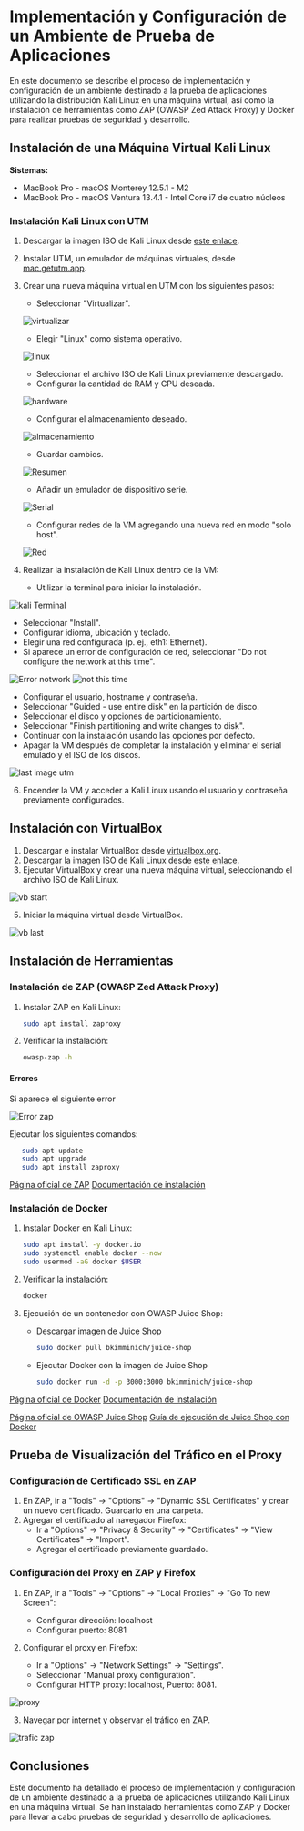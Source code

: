 # Implementación y Configuración de un Ambiente de Prueba de Aplicaciones

En este documento se describe el proceso de implementación y configuración de un ambiente destinado a la prueba de aplicaciones utilizando la distribución Kali Linux en una máquina virtual, así como la instalación de herramientas como ZAP (OWASP Zed Attack Proxy) y Docker para realizar pruebas de seguridad y desarrollo.

## Instalación de una Máquina Virtual Kali Linux

**Sistemas:**
- MacBook Pro - macOS Monterey 12.5.1 - M2
- MacBook Pro - macOS Ventura 13.4.1 - Intel Core i7 de cuatro núcleos

### Instalación Kali Linux con UTM

1. Descargar la imagen ISO de Kali Linux desde [este enlace](https://www.kali.org/get-kali/#kali-platforms).
2. Instalar UTM, un emulador de máquinas virtuales, desde [mac.getutm.app](https://mac.getutm.app/).
3. Crear una nueva máquina virtual en UTM con los siguientes pasos:
   - Seleccionar "Virtualizar".

   ![virtualizar](https://github.com/joaquinpereyra/Desarrollo-Seguro/assets/42189479/a452a573-1ad8-4b14-851e-dc53cc502227)

   - Elegir "Linux" como sistema operativo.

   ![linux](https://github.com/joaquinpereyra/Desarrollo-Seguro/assets/42189479/6243754a-8379-42d8-9e5b-c1a021c1980a)
   
   - Seleccionar el archivo ISO de Kali Linux previamente descargado.
   - Configurar la cantidad de RAM y CPU deseada.
     
   ![hardware](https://github.com/joaquinpereyra/Desarrollo-Seguro/assets/42189479/c1138a21-0202-47b3-8535-21223b761723)
   
   - Configurar el almacenamiento deseado.
   
   ![almacenamiento](https://github.com/joaquinpereyra/Desarrollo-Seguro/assets/42189479/818c76e9-ab6e-4ac4-8773-38e27454442b)
   
   - Guardar cambios.
   
   ![Resumen](https://github.com/joaquinpereyra/Desarrollo-Seguro/assets/42189479/2b636d88-beb3-40c0-85a7-27ccc077bf91)
   
   - Añadir un emulador de dispositivo serie.
   
   ![Serial](https://github.com/joaquinpereyra/Desarrollo-Seguro/assets/42189479/176b0073-df2e-4c62-943c-371c730facc3)
   
   - Configurar redes de la VM agregando una nueva red en modo "solo host".
   
   ![Red](https://github.com/joaquinpereyra/Desarrollo-Seguro/assets/42189479/5d230748-01d0-43f2-9881-22944b63477d)


5. Realizar la instalación de Kali Linux dentro de la VM:
   - Utilizar la terminal para iniciar la instalación.
   
  ![kali Terminal](https://github.com/joaquinpereyra/Desarrollo-Seguro/assets/42189479/67add05e-6e38-415c-a989-4043c68a4587)
  
   - Seleccionar "Install".
   - Configurar idioma, ubicación y teclado.
   - Elegir una red configurada (p. ej., eth1: Ethernet).
   - Si aparece un error de configuración de red, seleccionar "Do not configure the network at this time".

   ![Error notwork](https://github.com/joaquinpereyra/Desarrollo-Seguro/assets/42189479/660eff6b-764f-4743-91cc-4a1fc2e88efe)
   ![not this time](https://github.com/joaquinpereyra/Desarrollo-Seguro/assets/42189479/5fd5c2c5-86ea-44de-80df-73595d9f37f2)
   
   - Configurar el usuario, hostname y contraseña.
   - Seleccionar "Guided - use entire disk" en la partición de disco.
   - Seleccionar el disco y opciones de particionamiento.
   - Seleccionar "Finish partitioning and write changes to disk".
   - Continuar con la instalación usando las opciones por defecto.
   - Apagar la VM después de completar la instalación y eliminar el serial emulado y el ISO de los discos.

   ![last image utm](https://github.com/joaquinpereyra/Desarrollo-Seguro/assets/42189479/3e0bb2a2-5f0e-4485-9469-af1de119fa49)


6. Encender la VM y acceder a Kali Linux usando el usuario y contraseña previamente configurados.

## Instalación con VirtualBox

1. Descargar e instalar VirtualBox desde [virtualbox.org](https://www.virtualbox.org/).
2. Descargar la imagen ISO de Kali Linux desde [este enlace](https://www.kali.org/get-kali/#kali-platforms).
3. Ejecutar VirtualBox y crear una nueva máquina virtual, seleccionando el archivo ISO de Kali Linux.

![vb start](https://github.com/joaquinpereyra/Desarrollo-Seguro/assets/42189479/32850afa-79d0-4eb6-8bf0-f585dfdb0822)

5. Iniciar la máquina virtual desde VirtualBox.

![vb last](https://github.com/joaquinpereyra/Desarrollo-Seguro/assets/42189479/fa868874-ca9b-4293-99b7-7f12719bced0)

## Instalación de Herramientas

### Instalación de ZAP (OWASP Zed Attack Proxy)

1. Instalar ZAP en Kali Linux:
   ```bash
   sudo apt install zaproxy
   ```

2. Verificar la instalación:
   ```bash
   owasp-zap -h
   ```
#### Errores
Si aparece el siguiente error

![Error zap](https://github.com/joaquinpereyra/Desarrollo-Seguro/assets/42189479/c8743160-ea7f-4343-97d8-671148f52949)

Ejecutar los siguientes comandos:
```bash
   sudo apt update
   sudo apt upgrade
   sudo apt install zaproxy
   ```

[Página oficial de ZAP](https://www.zaproxy.org/)
[Documentación de instalación](https://www.zaproxy.org/docs/desktop/install/)


### Instalación de Docker

1. Instalar Docker en Kali Linux:
   ```bash
   sudo apt install -y docker.io
   sudo systemctl enable docker --now
   sudo usermod -aG docker $USER
   ```

2. Verificar la instalación:
   ```bash
   docker
   ```

3. Ejecución de un contenedor con OWASP Juice Shop:
   - Descargar imagen de Juice Shop 
      ```bash
      sudo docker pull bkimminich/juice-shop
      ```
   - Ejecutar Docker con la imagen de Juice Shop
      ```bash
      sudo docker run -d -p 3000:3000 bkimminich/juice-shop
      ```
[Página oficial de Docker](https://docs.docker.com/)
[Documentación de instalación](https://www.kali.org/docs/containers/installing-docker-on-kali/)

[Página oficial de OWASP Juice Shop](https://owasp.org/www-project-juice-shop/)
[Guía de ejecución de Juice Shop con Docker](https://pwning.owasp-juice.shop/part1/running.html)

## Prueba de Visualización del Tráfico en el Proxy

### Configuración de Certificado SSL en ZAP

1. En ZAP, ir a "Tools" -> "Options" -> "Dynamic SSL Certificates" y crear un nuevo certificado. Guardarlo en una carpeta.
2. Agregar el certificado al navegador Firefox:
   - Ir a "Options" -> "Privacy & Security" -> "Certificates" -> "View Certificates" -> "Import".
   - Agregar el certificado previamente guardado.

### Configuración del Proxy en ZAP y Firefox

1. En ZAP, ir a "Tools" -> "Options" -> "Local Proxies" -> "Go To new Screen":
   - Configurar dirección: localhost
   - Configurar puerto: 8081

2. Configurar el proxy en Firefox:
   - Ir a "Options" -> "Network Settings" -> "Settings".
   - Seleccionar "Manual proxy configuration".
   - Configurar HTTP proxy: localhost, Puerto: 8081.

![proxy](https://github.com/joaquinpereyra/Desarrollo-Seguro/assets/42189479/a7ea2938-8144-4ca5-8855-ffcfa999d8e8)

3. Navegar por internet y observar el tráfico en ZAP.

![trafic zap](https://github.com/joaquinpereyra/Desarrollo-Seguro/assets/42189479/2159fba5-a45e-4b19-a74f-7269b45b9318)


## Conclusiones

Este documento ha detallado el proceso de implementación y configuración de un ambiente destinado a la prueba de aplicaciones utilizando Kali Linux en una máquina virtual. Se han instalado herramientas como ZAP y Docker para llevar a cabo pruebas de seguridad y desarrollo de aplicaciones.

